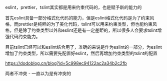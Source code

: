 eslint，prettier，tslint其实都是用来约束代码的，也是赋予新的能力的

首先eslint具备一部分格式化代码的能力，但是eslint格式化代码是为了约束风格，而prettier是纯粹的为了美化代码，tslint可以用来约束类型，但也能约束风格，但是除了约束类型以外和eslint还是有一定差距的，所以很多人会要求tslint增强代码约束能力。

目前tslint已经可以和eslint结合用了，准确的来说是作为eslint的一部分，为eslint增加了约束类型，所以需要先配置好eslint，然后再增加约束类型的tslint的配置


https://dodoblog.cn/blog?id=5c998ec94122ac2a34b2c2fb


两者不冲突 - 一直以为是有冲突的